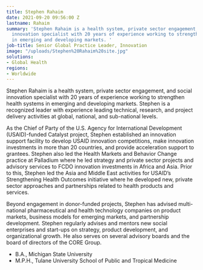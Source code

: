 ```yaml
---
title: Stephen Rahaim
date: 2021-09-20 09:56:00 Z
lastname: Rahaim
summary: 'Stephen Rahaim is a health system, private sector engagement, and social
  innovation specialist with 20 years of experience working to strengthen health systems
  in emerging and developing markets. '
job-title: Senior Global Practice Leader, Innovation
image: "/uploads/Stephen%20Rahaim%20site.jpg"
solutions:
- Global Health
regions:
- Worldwide
---
```


Stephen Rahaim is a health system, private sector engagement, and social innovation specialist with 20 years of experience working to strengthen health systems in emerging and developing markets. Stephen is a recognized leader with experience leading technical, research, and project delivery activities at global, national, and sub-national levels.
 
As the Chief of Party of the U.S. Agency for International Development (USAID)-funded Catalyst project, Stephen established an innovation support facility to develop USAID innovation competitions, make innovation investments in more than 20 countries, and provide acceleration support to grantees. Stephen also led the Health Markets and Behavior Change practice at Palladium where he led strategy and private sector projects and advisory services to FCDO innovation investments in Africa and Asia. Prior to this, Stephen led the Asia and Middle East activities for USAID’s Strengthening Health Outcomes initiative where he developed new, private sector approaches and partnerships related to health products and services.
 
Beyond engagement in donor-funded projects, Stephen has advised multi-national pharmaceutical and health technology companies on product markets, business models for emerging markets, and partnership development. Stephen regularly advises and mentors new social enterprises and start-ups on strategy, product development, and organizational growth. He also serves on several advisory boards and the board of directors of the CORE Group.
 
* B.A., Michigan State University
* M.P.H., Tulane University School of Public and Tropical Medicine